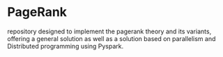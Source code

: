 # PageRank
repository designed to implement the pagerank theory and its variants, offering a general solution as well as a solution based on parallelism and Distributed programming using Pyspark.
